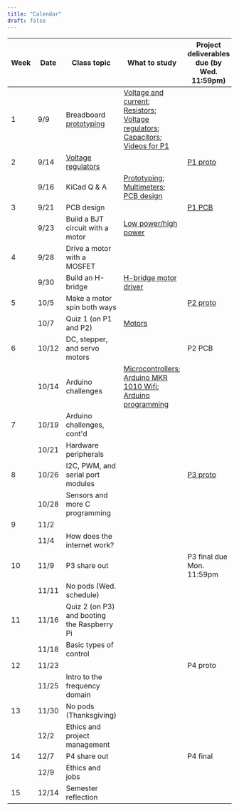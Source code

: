 ```yaml
---
title: "Calendar"
draft: false
---
```




| Week | Date  |     Class topic    |     What to study    |     Project deliverables due (by Wed. 11:59pm)    |
|------|-------|--------------------|----------------------|---------------------------------------------------|
|  1   | 9/9   |     Breadboard [prototyping](http://andnowforelectronics.com/notes/prototyping/)    |     [Voltage and current](http://andnowforelectronics.com/notes/voltage-and-current/); [Resistors](http://andnowforelectronics.com/notes/resistors/); [Voltage regulators](http://andnowforelectronics.com/notes/voltage-regulation/); [Capacitors](http://andnowforelectronics.com/notes/capacitors/); [Videos for P1](http://andnowforelectronics.com/notes/demo-videos/#videos-for-project-1)    |          |
|  2   | 9/14  |     [Voltage regulators](http://andnowforelectronics.com/notes/voltage-regulation/)    |         |     [P1   proto](http://andnowforelectronics.com/logistics/projects/#project-1-build-a-breadboard-power-supply)    |
|      | 9/16  |     KiCad Q & A    |     [Prototyping](http://andnowforelectronics.com/notes/prototyping/); [Multimeters](http://andnowforelectronics.com/notes/multimeter/); [PCB design](http://andnowforelectronics.com/notes/pcb/)    |          |
|  3   | 9/21  |     PCB design    |         |     [P1   PCB](http://andnowforelectronics.com/logistics/projects/#project-1-build-a-breadboard-power-supply)    |
|      | 9/23  |     Build a BJT circuit with a motor    |     [Low power/high power](http://andnowforelectronics.com/notes/low-power-high-power/)    |          |
|  4   | 9/28  |     Drive a motor with a MOSFET    |         |          |
|      | 9/30  |     Build an H-bridge    |     [H-bridge motor driver](http://andnowforelectronics.com/notes/h-bridge/)    |          |
|  5   | 10/5  |     Make a motor spin both ways    |         |     [P2 proto](https://canvas.tufts.edu/courses/22096/assignments/107779)     |
|      | 10/7  |     Quiz 1 (on P1 and P2)    |     [Motors](http://andnowforelectronics.com/notes/motors/)    |         |
|  6   | 10/12 |     DC, stepper, and servo motors    |          |     P2 PCB    |
|      | 10/14 |     Arduino challenges    |     [Microcontrollers](http://andnowforelectronics.com/notes/microcontrollers/); [Arduino MKR 1010 Wifi](http://andnowforelectronics.com/notes/arduino-mkr-wifi-1010-hardware/); [Arduino programming](http://andnowforelectronics.com/notes/arduino-programming/)     |          |
|  7   | 10/19 |     Arduino challenges, cont'd    |         |          |
|      | 10/21 |     Hardware peripherals    |         |          |
|  8   | 10/26 |     I2C, PWM, and serial port modules    |         |     [P3 proto](https://canvas.tufts.edu/courses/22096/assignments/107781)    |
|      | 10/28 |     Sensors and more C programming    |         |          |
|  9   | 11/2  |          |                   |
|      | 11/4  |     How does the internet work?    |         |          |
|  10  | 11/9  |     P3 share out    |         |     P3 final due Mon. 11:59pm   |
|      | 11/11 |     No pods (Wed. schedule)    |         |          |
|  11  | 11/16 |     Quiz 2 (on P3) and booting the Raspberry Pi    |         |          |
|      | 11/18 |     Basic types of control    |         |          |
|  12  | 11/23 |          |         |     P4 proto    |
|      | 11/25 |     Intro to the frequency domain    |         |          |
|  13  | 11/30 |     No pods (Thanksgiving)    |         |          |
|      | 12/2  |     Ethics and project management    |         |          |
|  14  | 12/7  |     P4 share out    |         |     P4 final    |
|      | 12/9  |     Ethics and jobs    |         |          |
|  15  | 12/14 |     Semester reflection    |         |          |
